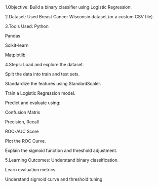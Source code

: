 1.Objective:
Build a binary classifier using Logistic Regression.

2.Dataset:
Used Breast Cancer Wisconsin dataset (or a custom CSV file).

3.Tools Used:
Python

Pandas

Scikit-learn

Matplotlib

4.Steps:
Load and explore the dataset.

Split the data into train and test sets.

Standardize the features using StandardScaler.

Train a Logistic Regression model.

Predict and evaluate using:

Confusion Matrix

Precision, Recall

ROC-AUC Score

Plot the ROC Curve.

Explain the sigmoid function and threshold adjustment.

5.Learning Outcomes:
Understand binary classification.

Learn evaluation metrics.

Understand sigmoid curve and threshold tuning.
